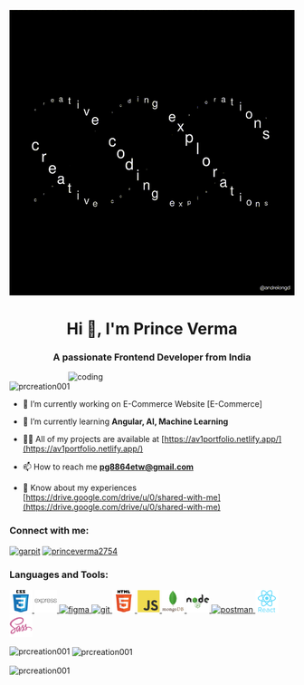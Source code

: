 ![logo](https://github.com/PRCreation001/PRCreation001/blob/main/3c00f6105775659.5f84899401909.gif)
<h1 align="center">Hi 👋, I'm Prince Verma</h1>
<h3 align="center">A passionate Frontend Developer from India</h3>

<img align="right" alt="coding" width="400" src="https://i.pinimg.com/originals/54/e3/7d/54e37d8074ebcde1d96c77d7b2a7f310.gif" /> 

<p align="left"> <img src="https://komarev.com/ghpvc/?username=prcreation001&label=Profile%20views&color=0e75b6&style=flat" alt="prcreation001" /> </p>

- 🔭 I’m currently working on E-Commerce Website [E-Commerce]

- 🌱 I’m currently learning **Angular, AI, Machine Learning**

- 👨‍💻 All of my projects are available at [https://av1portfolio.netlify.app/](https://av1portfolio.netlify.app/)

- 📫 How to reach me **pg8864etw@gmail.com**

- 📄 Know about my experiences [https://drive.google.com/drive/u/0/shared-with-me](https://drive.google.com/drive/u/0/shared-with-me)

<h3 align="left">Connect with me:</h3>
<p align="left">
<a href="https://codepen.io/garpit" target="blank"><img align="center" src="https://raw.githubusercontent.com/rahuldkjain/github-profile-readme-generator/master/src/images/icons/Social/codepen.svg" alt="garpit" height="30" width="40" /></a>
<a href="https://instagram.com/princeverma2754" target="blank"><img align="center" src="https://raw.githubusercontent.com/rahuldkjain/github-profile-readme-generator/master/src/images/icons/Social/instagram.svg" alt="princeverma2754" height="30" width="40" /></a>
</p>

<h3 align="left">Languages and Tools:</h3>
<p align="left"> <a href="https://www.w3schools.com/css/" target="_blank" rel="noreferrer"> <img src="https://raw.githubusercontent.com/devicons/devicon/master/icons/css3/css3-original-wordmark.svg" alt="css3" width="40" height="40"/> </a> <a href="https://expressjs.com" target="_blank" rel="noreferrer"> <img src="https://raw.githubusercontent.com/devicons/devicon/master/icons/express/express-original-wordmark.svg" alt="express" width="40" height="40"/> </a> <a href="https://www.figma.com/" target="_blank" rel="noreferrer"> <img src="https://www.vectorlogo.zone/logos/figma/figma-icon.svg" alt="figma" width="40" height="40"/> </a> <a href="https://git-scm.com/" target="_blank" rel="noreferrer"> <img src="https://www.vectorlogo.zone/logos/git-scm/git-scm-icon.svg" alt="git" width="40" height="40"/> </a> <a href="https://www.w3.org/html/" target="_blank" rel="noreferrer"> <img src="https://raw.githubusercontent.com/devicons/devicon/master/icons/html5/html5-original-wordmark.svg" alt="html5" width="40" height="40"/> </a> <a href="https://developer.mozilla.org/en-US/docs/Web/JavaScript" target="_blank" rel="noreferrer"> <img src="https://raw.githubusercontent.com/devicons/devicon/master/icons/javascript/javascript-original.svg" alt="javascript" width="40" height="40"/> </a> <a href="https://www.mongodb.com/" target="_blank" rel="noreferrer"> <img src="https://raw.githubusercontent.com/devicons/devicon/master/icons/mongodb/mongodb-original-wordmark.svg" alt="mongodb" width="40" height="40"/> </a> <a href="https://nodejs.org" target="_blank" rel="noreferrer"> <img src="https://raw.githubusercontent.com/devicons/devicon/master/icons/nodejs/nodejs-original-wordmark.svg" alt="nodejs" width="40" height="40"/> </a> <a href="https://postman.com" target="_blank" rel="noreferrer"> <img src="https://www.vectorlogo.zone/logos/getpostman/getpostman-icon.svg" alt="postman" width="40" height="40"/> </a> <a href="https://reactjs.org/" target="_blank" rel="noreferrer"> <img src="https://raw.githubusercontent.com/devicons/devicon/master/icons/react/react-original-wordmark.svg" alt="react" width="40" height="40"/> </a> <a href="https://sass-lang.com" target="_blank" rel="noreferrer"> <img src="https://raw.githubusercontent.com/devicons/devicon/master/icons/sass/sass-original.svg" alt="sass" width="40" height="40"/> </a> </p>

<p><img align="left" src="https://github-readme-stats.vercel.app/api/top-langs?username=prcreation001&show_icons=true&locale=en&layout=compact" alt="prcreation001" /></p>

<p>&nbsp;<img align="center" src="https://github-readme-stats.vercel.app/api?username=prcreation001&show_icons=true&locale=en" alt="prcreation001" /></p>

<p><img align="center" src="https://github-readme-streak-stats.herokuapp.com/?user=prcreation001&" alt="prcreation001" /></p>
